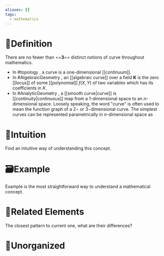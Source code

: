 ```yaml
---
aliases: []
tags:
  - mathematics
---
```



# 📝Definition
There are no fewer than ==**3**== distinct notions of curve throughout mathematics.
- In #topology , a curve is a one-dimensional [[continuum]].
- In #AlgebraicGeometry , an [[algebraic curve]] over a field $\mathbf{K}$ is the zero [[locus]] of some [[polynomial]] $f(X,Y)$ of two variables which has its coefficients in $K$.
- In #AnalyticGeometry , a [[smooth curve|curve]] is [[continuity|continuous]] map from a $1$-dimensional space to an $n$-dimensional space. Loosely speaking, the word "curve" is often used to mean the function graph of a $2-$ or $3-$dimensional curve. The simplest curves can be represented parametrically in $n$-dimensional space as



# 🧠Intuition
Find an intuitive way of understanding this concept.

# 🗃Example
Example is the most straightforward way to understand a mathematical concept.

# 🌱Related Elements
The closest pattern to current one, what are their differences?


# 🍂Unorganized